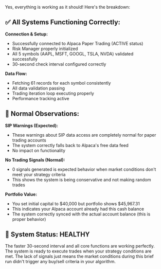 Yes, everything is working as it should! Here's the breakdown:

## ✅ All Systems Functioning Correctly:

**Connection & Setup:**
- Successfully connected to Alpaca Paper Trading (ACTIVE status)
- Risk Manager properly initialized 
- All 5 symbols (AAPL, MSFT, GOOGL, TSLA, NVDA) validated successfully
- 30-second check interval configured correctly

**Data Flow:**
- Fetching 61 records for each symbol consistently
- All data validation passing
- Trading iteration loop executing properly
- Performance tracking active

## 📝 Normal Observations:

**SIP Warnings (Expected):**
- These warnings about SIP data access are completely normal for paper trading accounts
- The system correctly falls back to Alpaca's free data feed
- No impact on functionality

**No Trading Signals (Normal):**
- 0 signals generated is expected behavior when market conditions don't meet your strategy criteria
- This shows the system is being conservative and not making random trades

**Portfolio Value:**
- You set initial capital to $40,000 but portfolio shows $45,967.31
- This indicates your Alpaca account already had this cash balance
- The system correctly synced with the actual account balance (this is proper behavior)

## 🎯 System Status: **HEALTHY**

The faster 30-second interval and all core functions are working perfectly. The system is ready to execute trades when your strategy conditions are met. The lack of signals just means the market conditions during this brief run didn't trigger any buy/sell criteria in your algorithm.